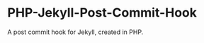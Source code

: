 PHP-Jekyll-Post-Commit-Hook
===========================

A post commit hook for Jekyll, created in PHP.
